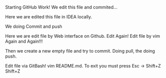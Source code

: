 Starting GitHub Work!
We edit this file and commited...

Here we are edited this file in IDEA locally.

We doing Commit and push

Here we are edit file by Web interface on Github. Edit Again!
Edit file by vim Again and Again!!!

Then we create a new empty file and try to commit.
Doing pull, the doing push.


Edit file via GitBash! vim README.md. To exit you must press Esc -> Shift+Z Shift+Z
